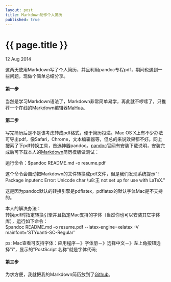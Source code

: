 ```yaml
---
layout: post
title: Markdown制作个人简历
published: true
---
```


{{ page.title }}
================

<p class="meta">12 Aug 2014</p>


这两天使用Markdown写了个人简历，并且利用pandoc专程pdf，期间也遇到一些问题，现做个简单总结分享。

#### 第一步
当然是学习Markdown语法了，Markdown非常简单易学，再此就不啰嗦了，只推荐一个在线的Markdown编辑器[MaHua](http://mahua.jser.me/)。  

#### 第二步
写完简历后是不是该考虑转成pdf格式，便于简历投递。Mac OS X上有不少办法可导出pdf，像Safari，Chrome，文本编辑器等，但总的来说效果都不好。网上搜索了下pdf转换工具，首选神器pandoc。[pandoc](http://johnmacfarlane.net/pandoc/installing.html)官网有安装下载说明，安装完成后可下载本人的[Markdown](https://raw.githubusercontent.com/wngyongbin/resume/master/README.md)简历模版做测试：

运行命令：$pandoc README.md -o resume.pdf

这个命令会自动把Markdown的文件转换成pdf文件，但是我们发现系统提示"! Package inputenc Error: Unicode char \u8:王 not set up for use with LaTeX."

这是因为pandoc默认的转换引擎是pdflatex，pdflatex的默认字体Mac是不支持的。

本人的解决办法：  
转换pdf时指定转换引擎并且指定Mac支持的字体（当然你也可以安装其它字体库），运行如下命令：  
$pandoc README.md -o resume.pdf --latex-engine=xelatex  -V mainfont='STYuanti-SC-Regular'

ps: Mac查看可支持字体：应用程序－》字体册－》选择中文－》左上角按钮选择"i"，显示的"PostScript 名称"就是字体代码;

#### 第三步
为求方便，我就把我的Markdown简历放到了[Github](https://github.com/wngyongbin/resume)。
